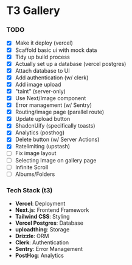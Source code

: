 # T3 Gallery

### TODO

- [x] Make it deploy (vercel)
- [x] Scaffold basic ui with mock data
- [x] Tidy up build process
- [x] Actually set up a database (vercel postgres)
- [x] Attach database to UI
- [x] Add authentication (w/ clerk)
- [x] Add image upload
- [x] "taint" (server-only)
- [x] Use Next/Image component
- [x] Error management (w/ Sentry)
- [x] Routing/image page (parallel route)
- [x] Update upload button
- [x] ShadcnUify (specifically toasts)
- [x] Analytics (posthog)
- [x] Delete button (w/ Server Actions)
- [x] Ratelimiting (upstash)
- [ ] Fix image layout
- [ ] Selecting Image on gallery page
- [ ] Infinite Scroll
- [ ] Albums/Folders

### Tech Stack (t3)

- **Vercel**: Deployment
- **Next.js**: Frontend Framework
- **Tailwind CSS**: Styling
- **Vercel Postgres**: Database
- **uploadthing**: Storage
- **Drizzle**: ORM
- **Clerk**: Authentication
- **Sentry**: Error Management
- **PostHog**: Analytics